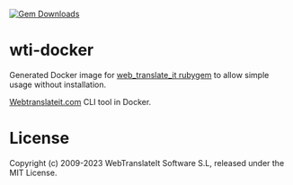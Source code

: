 [![Gem Downloads](https://img.shields.io/gem/dt/web_translate_it.svg)](https://rubygems.org/gems/web_translate_it/)

# wti-docker

Generated Docker image for [web_translate_it rubygem](https://github/webtranslateit/webtranslateit) to allow simple usage without installation.

[Webtranslateit.com](https://webtranslateit.com) CLI tool in Docker.

# License

Copyright (c) 2009-2023 WebTranslateIt Software S.L, released under the MIT License.
